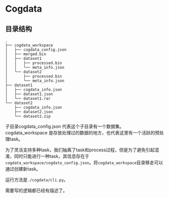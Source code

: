 # Cogdata
## 目录结构
```
.
├── cogdata_workspace
│   ├── cogdata_config.json
│   ├── merged.bin
│   ├── dataset1
│   │   ├── processed.bin
│   │   └── meta_info.json
│   └── dataset2
│       ├── processed.bin
│       └── meta_info.json
├── dataset1
│   ├── cogdata_info.json
│   ├── dataset1.json
│   └── dataset1.rar
└── dataset2
    ├── cogdata_info.json
    ├── dataset2.json
    └── dataset2.zip
```

子目录cogdata_config.json 代表这个子目录有一个数据集。cogdata_workspace 是存放处理过的数据的地方，也代表这里有一个活跃的预处理task。

为了灵活支持多种task，我们抽离了task和process过程，但是为了避免引起混淆，同时只能进行一种task，其信息存在于`cogdata_workspace/cogdata_config.json`。将`cogdata_workspace`目录移走可以通过创建新task。

运行方法是`./cogdata/cli.py`。

需要写的逻辑都已经有描述了。